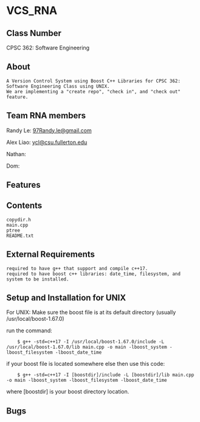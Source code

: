 # VCS_RNA

## Class Number
CPSC 362: Software Engineering

## About
	A Version Control System using Boost C++ Libraries for CPSC 362: Software Engineering Class using UNIX.
	We are implementing a "create repo", "check in", and "check out" feature. 
	
## Team RNA members
Randy Le: 97Randy.le@gmail.com

Alex Liao: ycl@csu.fullerton.edu

Nathan: <email>

Dom: <email>

## Features

## Contents
	copydir.h 	
	main.cpp
	ptree
	README.txt

## External Requirements
	required to have g++ that support and compile c++17.
	required to have boost c++ libraries: date_time, filesystem, and system to be installed.

## Setup and Installation for UNIX
For UNIX:
Make sure the boost file is at its default directory (usually /usr/local/boost-1.67.0)

run the command:
```
	$ g++ -std=c++17 -I /usr/local/boost-1.67.0/include -L /usr/local/boost-1.67.0/lib main.cpp -o main -lboost_system -lboost_filesystem -lboost_date_time
```
	
if your boost file is located somewhere else then use this code:
```
	$ g++ -std=c++17 -I [boostdir]/include -L [boostdir]/lib main.cpp -o main -lboost_system -lboost_filesystem -lboost_date_time
```
where [boostdir] is your boost directory location.

## Bugs	